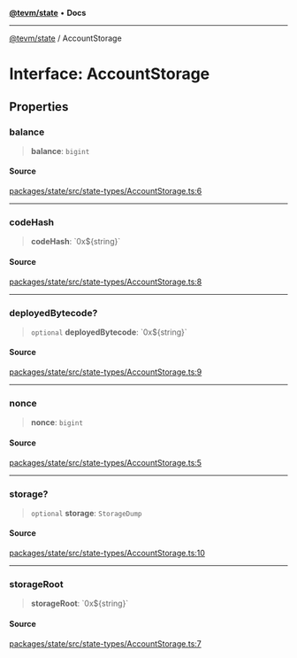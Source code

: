 [**@tevm/state**](../README.md) • **Docs**

***

[@tevm/state](../globals.md) / AccountStorage

# Interface: AccountStorage

## Properties

### balance

> **balance**: `bigint`

#### Source

[packages/state/src/state-types/AccountStorage.ts:6](https://github.com/evmts/tevm-monorepo/blob/main/packages/state/src/state-types/AccountStorage.ts#L6)

***

### codeHash

> **codeHash**: \`0x$\{string\}\`

#### Source

[packages/state/src/state-types/AccountStorage.ts:8](https://github.com/evmts/tevm-monorepo/blob/main/packages/state/src/state-types/AccountStorage.ts#L8)

***

### deployedBytecode?

> `optional` **deployedBytecode**: \`0x$\{string\}\`

#### Source

[packages/state/src/state-types/AccountStorage.ts:9](https://github.com/evmts/tevm-monorepo/blob/main/packages/state/src/state-types/AccountStorage.ts#L9)

***

### nonce

> **nonce**: `bigint`

#### Source

[packages/state/src/state-types/AccountStorage.ts:5](https://github.com/evmts/tevm-monorepo/blob/main/packages/state/src/state-types/AccountStorage.ts#L5)

***

### storage?

> `optional` **storage**: `StorageDump`

#### Source

[packages/state/src/state-types/AccountStorage.ts:10](https://github.com/evmts/tevm-monorepo/blob/main/packages/state/src/state-types/AccountStorage.ts#L10)

***

### storageRoot

> **storageRoot**: \`0x$\{string\}\`

#### Source

[packages/state/src/state-types/AccountStorage.ts:7](https://github.com/evmts/tevm-monorepo/blob/main/packages/state/src/state-types/AccountStorage.ts#L7)
